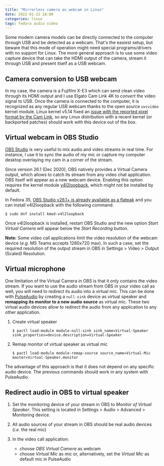 ```yaml
---
title: "Mirrorless camera as webcam in Linux"
date: 2022-01-22 16:00
categories: linux
tags: fedora audio video
---
```


Some modern camera models can be directly connected to the computer through USB
and be detected as a webcam. That's the easiest setup, but beware that this mode
of operation might need special programs/drivers with no support for Linux. The
more general approach is to use some video capture device that can take the HDMI
output of the camera, stream it through USB and present itself as a USB webcam.

## Camera conversion to USB webcam

In my case, the camera is a Fujifilm X-E3 which can send clean video through its
HDMI output and I use Elgato Cam Link 4K to *convert* the video signal to USB.
Once the camera is connected to the computer, it is recognized as any regular
USB webcam thanks to the open source `uvcvideo` kernel module. Linux kernel
v5.14 fixed an [issue with the reported pixel format by the Cam
Link](https://github.com/AdamGleave/elgato-camlink-workaround), so any Linux
distribution with a recent kernel (or backported patches) should work with this
device out of the box.

## Virtual webcam in OBS Studio

[OBS Studio](https://obsproject.com/) is very useful to mix audio and video
streams in real time. For instance, I use it to sync the audio of my mic or
capture my computer desktop overlaying my cam in a corner of the stream.

Since version 26.1 (Dec 2020), OBS natively provides a Virtual Camera output,
which allows to catch its stream from any video chat application. OBS itself
will appear as a new webcam device. Enabling this option requires the kernel
module [v4l2loopback](https://github.com/umlaeute/v4l2loopback), which might not
be installed by default.

In Fedora 35, [OBS Studio v26.1+ is already available as a
flatpak](https://flathub.org/apps/details/com.obsproject.Studio) and you can
install v4l2loopback with the following command:

```console
$ sudo dnf install kmod-v4l2loopback
```

Once v4l2loopback is installed, restart OBS Studio and the new option *Start
Virtual Camera* will appear below the *Start Recording* button.

**Note:** Some video call applications limit the video resolution of the webcam
device (*e.g.* MS Teams accepts 1280x720 max). In such a case, set the required
resolution of the output stream in OBS in Settings > Video > Output (Scaled)
Resolution.

## Virtual microphone

One limitation of the Virtual Camera in OBS is that it only contains the video
stream. If you want to use the audio stream from OBS in your video call as well,
you will need to redirect its audio into a virtual mic. This can be done with
[PulseAudio](https://www.freedesktop.org/wiki/Software/PulseAudio/) by creating
a `null-sink` device as virtual speaker and **remapping its monitor to a new
audio source** as virtual mic. These two virtual audio devices allow to redirect
the audio from any application to any other application.

1. Create virtual speaker

    ```console
    $ pactl load-module module-null-sink sink_name=Virtual-Speaker sink_properties=device.description=Virtual-Speaker
    ```

2. Remap monitor of virtual speaker as virtual mic

    ```console
    $ pactl load-module module-remap-source source_name=Virtual-Mic master=Virtual-Speaker.monitor
    ```

The advantage of this approach is that it does not depend on any specific audio
device. The previous commands should work in any system with PulseAudio.


## Redirect audio in OBS to virtual speaker

1. Set the monitoring device of your stream in OBS to *Monitor of Virtual Speaker*.
This setting is located in Settings > Audio > Advanced > Monitoring device.

2. All audio sources of your stream in OBS should be real audio devices (*i.e.*
   the real mic)

3. In the video call application:

    * choose *OBS Virtual Camera* as webcam
    * choose *Virtual Mic* as mic or, alternatively, set the *Virtual Mic* as
      default mic in PulseAudio

